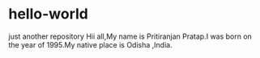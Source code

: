 # hello-world
just another repository
Hii all,My name is Pritiranjan Pratap.I was born on the year of 1995.My native place is Odisha ,India.
